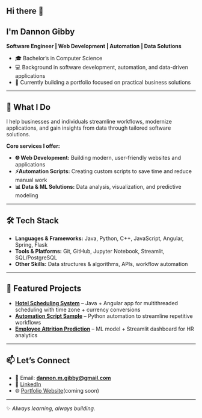 ## Hi there 👋
## I'm Dannon Gibby
**Software Engineer | Web Development | Automation | Data Solutions**

- 🎓 Bachelor’s in Computer Science 
- 💻 Background in software development, automation, and data-driven applications
- 🌱 Currently building a portfolio focused on practical business solutions

---

## 🚀 What I Do
I help businesses and individuals streamline workflows, modernize applications, and gain insights from data through tailored software solutions.

**Core services I offer:**
- **🌐 Web Development:** Building modern, user-friendly websites and applications
- **⚡Automation Scripts:** Creating custom scripts to save time and reduce manual work
- **📊 Data & ML Solutions:** Data analysis, visualization, and predictive modeling

---

## 🛠️ Tech Stack
- **Languages & Frameworks:** Java, Python, C++, JavaScript, Angular, Spring, Flask
- **Tools & Platforms:** Git, GitHub, Jupyter Notebook, Streamlit, SQL/PostgreSQL
- **Other Skills:** Data structures & algorithms, APIs, workflow automation

---
<!--
UPDATE LINKS
-->
## 📌 Featured Projects
- **[Hotel Scheduling System](#)** – Java + Angular app for multithreaded scheduling with time zone + currency conversions
- **[Automation Script Sample](#)** – Python automation to streamline repetitive workflows
- **[Employee Attrition Prediction](#)** – ML model + Streamlit dashboard for HR analytics

---

## 📫 Let’s Connect
- 📧 Email: **dannon.m.gibby@gmail.com**
- 💼 [LinkedIn](#)
- 🌐 [Portfolio Website](#)(coming soon)

---

✨ *Always learning, always building.*
